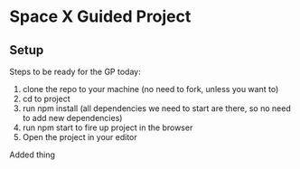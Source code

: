 # Space X Guided Project

## Setup
Steps to be ready for the GP today:
1. clone the repo to your machine (no need to fork, unless you want to)
1. cd to project
1. run npm install (all dependencies we need to start are there, so no need to add new dependencies)
1. run npm start to fire up project in the browser
1. Open the project in your editor

Added thing